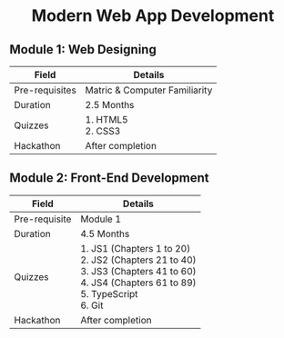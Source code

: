  <center><h1>Modern  Web App Development</h1></center>
 

 ## Module 1: Web Designing

| Field         | Details                      |
|---------------|------------------------------|
| Pre-requisites | Matric & Computer Familiarity |
| Duration      | 2.5 Months                   |
| Quizzes       | 1. HTML5<br>2. CSS3          |
| Hackathon     | After completion             |


## Module 2: Front-End Development

| Field          | Details                      |
|----------------|------------------------------|
| Pre-requisite  | Module 1                     |
| Duration       | 4.5 Months                   |
| Quizzes        | 1. JS1 (Chapters 1 to 20)<br>2. JS2 (Chapters 21 to 40)<br>3. JS3 (Chapters 41 to 60)<br>4. JS4 (Chapters 61 to 89)<br>5. TypeScript<br>6. Git |
| Hackathon      | After completion             |
